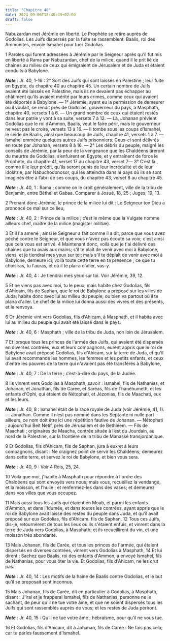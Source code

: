 ```yaml
---
title: "Chapitre 40"
date: 2024-09-06T18:40:49+02:00
draft: false
---
```



Nabuzardan met Jérémie en liberté.
Le Prophète se retire auprès de Godolias.
Les Juifs dispersés par la fuite se rassemblent.
Baalis, roi des Ammonites, envoie Ismahel pour tuer Godolias.


1 Paroles qui furent adressées à Jérémie par le Seigneur après qu'il fut mis en liberté à Rama par Nabuzardan, chef de la milice, quand il le prit lié de chaînes au milieu de ceux qui émigraient de Jérusalem et de Juda et étaient conduits à Babylone.

***Note*** :  Jr. 40, 1-16 : 2° Sort des Juifs qui sont laissés en Palestine ; leur fuite en Egypte, du chapitre 40 au chapitre 45. Un certain nombre de Juifs avaient été laissés en Palestine, mais ils ne devaient pas échapper au châtiment qu’ils avaient mérité par leurs crimes, comme ceux qui avaient été déportés à Babylone. ― 1° Jérémie, ayant eu la permission de demeurer où il voulait, se rendit près de Godolias, gouverneur du pays, à Masphath, chapitre 40, versets 1 à 6. ― Un grand nombre de ceux qui étaient restés dans leur patrie y vont à sa suite, versets 7 à 12. ― Là, Johanan prévient Godolias que le roi d’Ammon, Baalis, veut le faire périr, mais le gouverneur ne veut pas le croire, versets 13 à 16. ― Il tombe sous les coups d’Ismahel, le séide de Baalis, ainsi que beaucoup de Juifs, chapitre 41, versets 1 à 7. ― Ismahel emmène quelques autres Juifs prisonniers. Ceux-ci sont délivrés en route par Johanan, versets 8 à 16. ― 2° Les débris du peuple, malgré les conseils de Jérémie, par la peur de la vengeance que
les Chaldéens tireront du meurtre de Godolias, s’enfuirent en Egypte, et y entraînent de force le Prophète, du chapitre 41, verset 17 au chapitre 43, verset 7― 3° C’est là , comme il le leur prédit, qu’ils seront punis de leur incrédulité et de leur idolâtrie, par Nabuchodonosor, qui les atteindra dans le pays où ils se sont imaginés être à l’abri de ses coups, du chapitre 43, verset 8 au chapitre 45.

***Note*** :  Jr. 40, 1 : Rama ; comme on le croit généralement, ville de la tribu de Benjamin, entre Béthel et Gabaa. Comparer à Josué, 18, 25 ; Juges, 19, 13.


2 Prenant donc Jérémie, le prince de la milice lui dit : Le Seigneur ton Dieu a prononcé ce mal sur ce lieu,

***Note*** :  Jr. 40, 2 : Prince de la milice ; c’est le même que la Vulgate nomme ailleurs chef, maître de la milice (magister militiæ).

3 Et il l'a amené ; ainsi le Seigneur a fait comme il a dit, parce que vous avez péché contre le Seigneur, et que vous n'avez pas écouté sa voix; c'est ainsi que cela vous est arrivé. 4 Maintenant donc, voilà que je t'ai délivré des chaînes que tu avais aux mains; s'il te plaît de venir avec moi à Babylone, viens, et je tiendrai mes yeux sur toi; mais s'il te déplaît de venir avec moi à Babylone, demeure ici; voilà toute cette terre en ta présence ; ce que tu choisiras, tu l'auras, et où il te plaira d'aller, vas-y.

***Note*** :  Jr. 40, 4 : Je tiendrai mes yeux sur toi. Voir Jérémie, 39, 12.

5 Et ne viens pas avec moi, tu le peux; mais habite chez Godolias, fils d'Ahicam, fils de Saphan, que le roi de Babylone a préposé sur les villes de Juda; habite donc avec lui au milieu du peuple; ou bien va partout où il te plaira d'aller. Le chef de la milice lui donna aussi des vivres et des présents, et le renvoya.


6 Or Jérémie vint vers Godolias, fils d'Ahicam, à Masphath, et il habita avec lui au milieu du peuple qui avait été laissé dans le pays.

***Note*** :  Jr. 40, 6 : Masphath ; ville de la tribu de Juda, non loin de Jérusalem.


7 Et lorsque tous les princes de l'armée des Juifs, qui avaient été dispersés en diverses contrées, eux et leurs compagnons, eurent appris que le roi de Babylone avait préposé Godolias, fils d'Ahicam, sur la terre de Juda, et qu'il lui avait recommandé les hommes, les femmes et les petits enfants, et ceux d'entre les pauvres de la terre qui n'avaient pas été transférés à Babylone,

***Note*** :  Jr. 40, 7 : De la terre ; c’est-à-dire du pays, de la Judée.

8 Ils vinrent vers Godolias à Masphath, savoir : Ismahel, fils de Nathanias, et Johanan, et Jonathan, fils de Carée, et Saréas, fils de Thanéhumeth, et les enfants d'Ophi, qui étaient de Nétophati, et Jézonias, fils de Maachati, eux et les leurs.

***Note*** :  Jr. 40, 8 : Ismahel était de la race royale de Juda (voir Jérémie, 41, 1). ― Jonathan. Comme il n’est pas nommé dans les Septante ni nulle part ailleurs, ce nom doit être ici une répétition fautive de Johanan. ― Nétophati ; aujourd’hui Beit Netif, près de Jérusalem et de Bethléem. ― Fils de Maachati ; originaires de Maacha, contrée située à l’est du Jourdain, au nord de la Palestine, sur la frontière de la tribu de Manassé transjordanique.

9 Et Godolias, fils d'Ahicam, fils de Saphan, jura à eux et à leurs compagnons, disant : Ne craignez point de servir les Chaldéens; demeurez dans cette terre, et servez le roi de Babylone, et bien vous sera.

***Note*** :  Jr. 40, 9 : Voir 4 Rois, 25, 24.

10 Voilà que moi, j'habite à Masphath pour répondre à l'ordre des Chaldéens qui sont envoyés vers nous; mais vous, recueillez la vendange, et la moisson, et l'huile ; et renfermez-les dans des vases; et demeurez dans vos villes que vous occupez.


11 Mais aussi tous les Juifs qui étaient en Moab, et parmi les enfants d'Ammon, et dans l'Idumée, et dans toutes les contrées, ayant appris que le roi de Babylone avait laissé des restes du peuple dans Juda, et qu'il avait préposé sur eux Godolias, fils d'Ahicam. fils de Saphan, 12 Tous ces Juifs, dis-je, retournèrent de tous les lieux où ils s'étaient enfuis, et vinrent dans la terre de Juda vers Godolias, à Masphath; et ils recueillirent du vin, et une moisson très abondante.


13 Mais Johanan, fils de Carée, et tous les princes de l'armée, qui étaient dispersés en diverses contrées, vinrent vers Godolias à Masphath, 14 Et lui dirent : Sachez que Baalis, roi des enfants d'Ammon, a envoyé Ismahel, fils de Nathanias, pour vous ôter la vie. Et Godolias, fils d'Ahicam, ne les crut pas.

***Note*** :  Jr. 40, 14 : Les motifs de la haine de Baalis contre Godolias, et le but qu’il se proposait sont inconnus.

15 Mais Johanan, fils de Carée, dit en particulier à Godolias, à Masphath, disant : J'irai et je frapperai Ismahel, fils de Nathanias, personne ne le sachant, de peur qu'il ne tue votre âme, et que ne soient dispersés tous les Juifs qui sont rassemblés auprès de vous; et les restes de Juda périront.

***Note*** :  Jr. 40, 15 : Qu’il ne tue votre âme ; hébraïsme, pour qu’il ne vous tue.

16 Et Godolias, fils d'Ahicam, dit à Johanan, fils de Carée : Ne fais pas cela; car tu parles faussement d'Ismahel.

